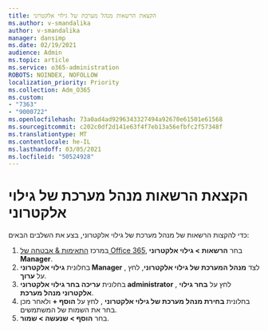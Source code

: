 ```yaml
---
title: הקצאת הרשאות מנהל מערכת של גילוי אלקטרוני
ms.author: v-smandalika
author: v-smandalika
manager: dansimp
ms.date: 02/19/2021
audience: Admin
ms.topic: article
ms.service: o365-administration
ROBOTS: NOINDEX, NOFOLLOW
localization_priority: Priority
ms.collection: Adm_O365
ms.custom:
- "7363"
- "9000722"
ms.openlocfilehash: 73a0ad4ad9296343327494a92670e61501e61568
ms.sourcegitcommit: c202c0df2d141e63f4f7eb13a56efbfc2f57348f
ms.translationtype: MT
ms.contentlocale: he-IL
ms.lasthandoff: 03/05/2021
ms.locfileid: "50524928"
---
```

# <a name="assign-ediscovery-administrator-permissions"></a>הקצאת הרשאות מנהל מערכת של גילוי אלקטרוני

כדי להקצות הרשאות של מנהל מערכת של גילוי אלקטרוני, בצע את השלבים הבאים:

1. במרכז [התאימות & אבטחה של Office 365](https://sip.protection.office.com/), בחר **הרשאות > גילוי אלקטרוני Manager**.
2. בחלונית **גילוי אלקטרוני Manager** , לצד **מנהל המערכת של גילוי אלקטרוני**, לחץ על **ערוך**.
3. בחלונית **עריכה בחר גילוי אלקטרוני administrator** , לחץ על **בחר גילוי אלקטרוני מנהל מערכת**.
4. בחלונית **בחירת מנהל מערכת של גילוי אלקטרוני** , לחץ על **הוסף +** ולאחר מכן בחר את השמות של המשתמשים.
5. בחר **הוסף > שנעשה > שמור**.